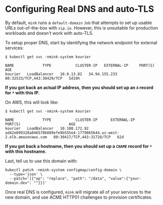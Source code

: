 # Configuring Real DNS and auto-TLS

By default, `mink` runs a `default-domain` `Job` that attempts to set up usable
URLs out-of-the-box with `xip.io`. However, this is unsuitable for production
workloads and doesn't work with auto-TLS.

To setup proper DNS, start by identifying the network endpoint for external
services:

```shell
$ kubectl get svc -nmink-system kourier

NAME             TYPE           CLUSTER-IP   EXTERNAL-IP     PORT(S)                      AGE
kourier   LoadBalancer   10.0.13.82   34.94.155.233   80:32533/TCP,443:30429/TCP   5d19h
```

**If you got back an actual IP address, then you should set up an `A` record for
`*` with this IP.**

On AWS, this will look like:

```shell
$ kubectl get svc -nmink-system kourier

NAME             TYPE           CLUSTER-IP      EXTERNAL-IP                                                               PORT(S)                      AGE
kourier   LoadBalancer   10.100.172.92   ad42e899328a046578b889efe9b555e4-1779865644.us-west-2.elb.amazonaws.com   80:30417/TCP,443:31728/TCP   62d
```

**If you got back a hostname, then you should set up a `CNAME` record for `*`
with this hostname.**

Last, tell us to use this domain with:

```shell
kubectl patch -nmink-system configmap/config-domain \
  --type='json' \
  --patch='[{"op": "replace", "path": "/data", "value":{"your-domain.dev": ""}}]'
```

Once real DNS is configured, `mink` will migrate all of your services to the new
domain, and use ACME HTTP01 challenges to provision certificates.
